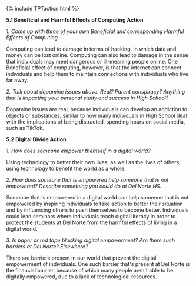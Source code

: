 {% include TPTaction.html %}

**5.1 Beneficial and Harmful Effects of Computing Action**

_1. Come up with three of your own Beneficial and corresponding Harmful Effects of Computing_

Computing can lead to damage in terms of hacking, in which data and money can be lost online. Computing can also lead to damage in the sense that individuals may meet dangerous or ill-meaning people online. One Beneficial effect of computing, however, is that the internet can connect individuals and help them to maintain connections with individuals who live far away.

_2. Talk about dopamine issues above. Real? Parent conspiracy? Anything that is impacting your personal study and success in High School?_

Dopamine issues are real, because individuals can develop an addiction to objects or substances, similar to how many individuals in High School deal with the implications of being distracted, spending hours on social media, such as TikTok.



**5.2 Digital Divide Action**




_1. How does someone empower themself in a digital world?_

Using technology to better their own lives, as well as the lives of others, using technology to benefit the world as a whole.

_2. How does someone that is empowered help someone that is not empowered? Describe something you could do at Del Norte HS._

Someone that is empowered in a digital world can help someone that is not empowered by inspiring individuals to take action to better their situation and by influencing others to push themselves to become better. Individuals could lead seminars where individuals teach digital literacy in order to protect the students at Del Norte from the harmful effects of living in a digital world.

_3. Is paper or red tape blocking digital empowerment? Are there such barriers at Del Norte? Elsewhere?_

There are barriers present in our world that prevent the digital empowerment of individuals. One such barrier that's present at Del Norte is the financial barrier, because of which many people aren't able to be digitally empowered, due to a lack of technological resources.
